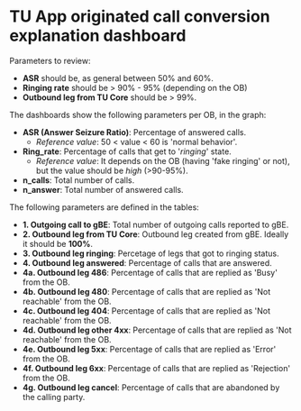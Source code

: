 
# TU App originated call conversion explanation dashboard

Parameters to review:

* **ASR** should be, as general between 50% and 60%.
* **Ringing rate** should be > 90% - 95% (depending on the OB)
* **Outbound leg from TU Core** should be > 99%.

The dashboards show the following parameters per OB, in the graph:

* **ASR (Answer Seizure Ratio)**: Percentage of answered calls.
    * *Reference value*: 50 < value < 60 is 'normal behavior'.
* **Ring_rate**: Percentage of calls that get to '*ringing*' state.
    * *Reference value*: It depends on the OB (having 'fake ringing' or not), but the value should be *high* (>90-95%).
* **n_calls**: Total number of calls.
* **n_answer**: Total number of answered calls.     

The following parameters are defined in the tables:

* **1. Outgoing call to gBE**: Total number of outgoing calls reported to gBE.
* **2. Outbound leg from TU Core**: Outbound leg created from gBE. Ideally it should be **100%**.
* **3. Outbound leg ringing**: Percetage of legs that got to ringing status.
* **4. Outbound leg answered**: Percentage of calls that are answered.
* **4a. Outbound leg 486**: Percentage of calls that are replied as 'Busy' from the OB.
* **4b. Outbound leg 480**: Percentage of calls that are replied as 'Not reachable' from the OB.
* **4c. Outbound leg 404**: Percentage of calls that are replied as 'Not reachable' from the OB.
* **4d. Outbound leg other 4xx**: Percentage of calls that are replied as 'Not reachable' from the OB.
* **4e. Outbound leg 5xx**: Percentage of calls that are replied as 'Error' from the OB.
* **4f. Outbound leg 6xx**: Percentage of calls that are replied as 'Rejection' from the OB.
* **4g. Outbound leg cancel**: Percentage of calls that are abandoned by the calling party.
